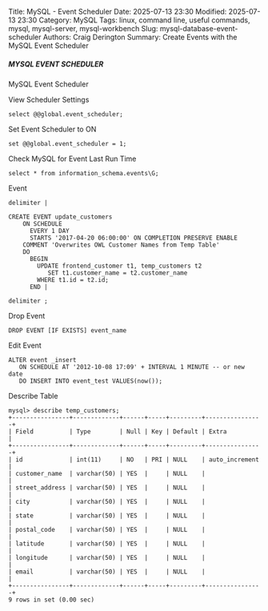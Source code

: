 Title: MySQL - Event Scheduler
Date: 2025-07-13 23:30
Modified: 2025-07-13 23:30
Category: MySQL
Tags: linux, command line, useful commands, mysql, mysql-server, mysql-workbench
Slug: mysql-database-event-scheduler
Authors: Craig Derington
Summary: Create Events with the MySQL Event Scheduler

##### MYSQL EVENT SCHEDULER
MySQL Event Scheduler


View Scheduler Settings


~~~~~~~~~~~~~~~~~~~~~~~~~~~~~~~~~
select @@global.event_scheduler;
~~~~~~~~~~~~~~~~~~~~~~~~~~~~~~~~~


Set Event Scheduler to ON


~~~~~~~~~~~~~~~~~~~~~~~~~~~~~~~~~
set @@global.event_scheduler = 1;
~~~~~~~~~~~~~~~~~~~~~~~~~~~~~~~~~


Check MySQL for Event Last Run Time


~~~~~~~~~~~~~~~~~~~~~~~~~~~~~~~~~
select * from information_schema.events\G;
~~~~~~~~~~~~~~~~~~~~~~~~~~~~~~~~~


Event


~~~~~~~~~~~~~~~~~~~~~~~~~~~~~~~~~
delimiter |

CREATE EVENT update_customers
    ON SCHEDULE
      EVERY 1 DAY
      STARTS '2017-04-20 06:00:00' ON COMPLETION PRESERVE ENABLE
    COMMENT 'Overwrites OWL Customer Names from Temp Table'
    DO
      BEGIN
        UPDATE frontend_customer t1, temp_customers t2
           SET t1.customer_name = t2.customer_name
        WHERE t1.id = t2.id;
      END |

delimiter ;
~~~~~~~~~~~~~~~~~~~~~~~~~~~~~~~~~


Drop Event


~~~~~~~~~~~~~~~~~~~~~~~~~~~~~~~~~
DROP EVENT [IF EXISTS] event_name
~~~~~~~~~~~~~~~~~~~~~~~~~~~~~~~~~


Edit Event


~~~~~~~~~~~~~~~~~~~~~~~~~~~~~~~~~
ALTER event _insert 
   ON SCHEDULE AT '2012-10-08 17:09' + INTERVAL 1 MINUTE -- or new date 
   DO INSERT INTO event_test VALUES(now());
~~~~~~~~~~~~~~~~~~~~~~~~~~~~~~~~~


Describe Table


~~~~~~~~~~~~~~~~~~~~~~~~~~~~~~~~~
mysql> describe temp_customers;
+----------------+-------------+------+-----+---------+----------------+
| Field          | Type        | Null | Key | Default | Extra          |
+----------------+-------------+------+-----+---------+----------------+
| id             | int(11)     | NO   | PRI | NULL    | auto_increment |
| customer_name  | varchar(50) | YES  |     | NULL    |                |
| street_address | varchar(50) | YES  |     | NULL    |                |
| city           | varchar(50) | YES  |     | NULL    |                |
| state          | varchar(50) | YES  |     | NULL    |                |
| postal_code    | varchar(50) | YES  |     | NULL    |                |
| latitude       | varchar(50) | YES  |     | NULL    |                |
| longitude      | varchar(50) | YES  |     | NULL    |                |
| email          | varchar(50) | YES  |     | NULL    |                |
+----------------+-------------+------+-----+---------+----------------+
9 rows in set (0.00 sec)
~~~~~~~~~~~~~~~~~~~~~~~~~~~~~~~~~
